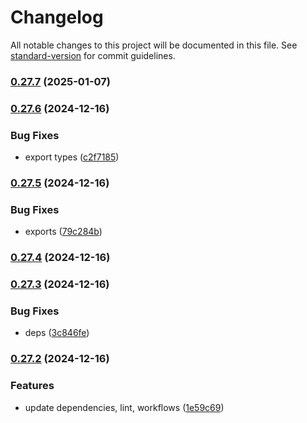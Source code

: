 # Changelog

All notable changes to this project will be documented in this file. See [standard-version](https://github.com/conventional-changelog/standard-version) for commit guidelines.

### [0.27.7](https://github.com/Liquid-JS/rollup-plugin-closure-compiler/compare/v0.27.6...v0.27.7) (2025-01-07)

### [0.27.6](https://github.com/Liquid-JS/rollup-plugin-closure-compiler/compare/v0.27.5...v0.27.6) (2024-12-16)


### Bug Fixes

* export types ([c2f7185](https://github.com/Liquid-JS/rollup-plugin-closure-compiler/commit/c2f718590f2569f596654340f903c84e6e7b801e))

### [0.27.5](https://github.com/Liquid-JS/rollup-plugin-closure-compiler/compare/v0.27.4...v0.27.5) (2024-12-16)


### Bug Fixes

* exports ([79c284b](https://github.com/Liquid-JS/rollup-plugin-closure-compiler/commit/79c284b518e3e974232f795e488919987559e0a1))

### [0.27.4](https://github.com/Liquid-JS/rollup-plugin-closure-compiler/compare/v0.27.3...v0.27.4) (2024-12-16)

### [0.27.3](https://github.com/Liquid-JS/rollup-plugin-closure-compiler/compare/v0.27.2...v0.27.3) (2024-12-16)


### Bug Fixes

* deps ([3c846fe](https://github.com/Liquid-JS/rollup-plugin-closure-compiler/commit/3c846fe9f89733db1829258c0e84200e25ccebf5))

### [0.27.2](https://github.com/Liquid-JS/rollup-plugin-closure-compiler/compare/v0.27.0...v0.27.2) (2024-12-16)


### Features

* update dependencies, lint, workflows ([1e59c69](https://github.com/Liquid-JS/rollup-plugin-closure-compiler/commit/1e59c698cf4e7947c072ed2f24797bb24272945e))

